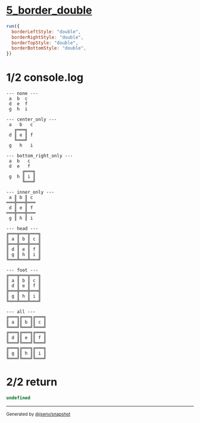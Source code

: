 # [5_border_double](../../table_9_cells.test.mjs#L198)

```js
run({
  borderLeftStyle: "double",
  borderRightStyle: "double",
  borderTopStyle: "double",
  borderBottomStyle: "double",
})
```

# 1/2 console.log

```console
--- none ---
 a  b  c 
 d  e  f 
 g  h  i 

--- center_only ---
 a   b   c 
   ╔═══╗   
 d ║ e ║ f 
   ╚═══╝   
 g   h   i 

--- bottom_right_only ---
 a  b   c  
 d  e   f  
      ╔═══╗
 g  h ║ i ║
      ╚═══╝

--- inner_only ---
 a ║ b ║ c 
═══╬═══╬═══
 d ║ e ║ f 
═══╬═══╬═══
 g ║ h ║ i 

--- head ---
╔═══╦═══╦═══╗
║ a ║ b ║ c ║
╠═══╬═══╬═══╣
║ d ║ e ║ f ║
║ g ║ h ║ i ║
╚═══╩═══╩═══╝

--- foot ---
╔═══╦═══╦═══╗
║ a ║ b ║ c ║
║ d ║ e ║ f ║
╠═══╬═══╬═══╣
║ g ║ h ║ i ║
╚═══╩═══╩═══╝

--- all ---
╔═══╗╔═══╗╔═══╗
║ a ║║ b ║║ c ║
╚═══╝╚═══╝╚═══╝
╔═══╗╔═══╗╔═══╗
║ d ║║ e ║║ f ║
╚═══╝╚═══╝╚═══╝
╔═══╗╔═══╗╔═══╗
║ g ║║ h ║║ i ║
╚═══╝╚═══╝╚═══╝

```

# 2/2 return

```js
undefined
```

---

<sub>
  Generated by <a href="https://github.com/jsenv/core/tree/main/packages/independent/snapshot">@jsenv/snapshot</a>
</sub>
